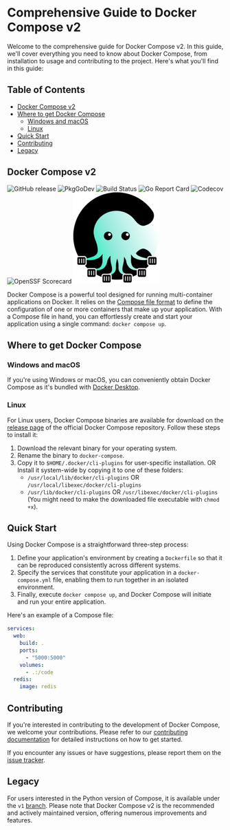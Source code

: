 # Comprehensive Guide to Docker Compose v2

Welcome to the comprehensive guide for Docker Compose v2. In this guide, we'll cover everything you need to know about Docker Compose, from installation to usage and contributing to the project. Here's what you'll find in this guide:

## Table of Contents

- [Docker Compose v2](#docker-compose-v2)
- [Where to get Docker Compose](#where-to-get-docker-compose)
    - [Windows and macOS](#windows-and-macos)
    - [Linux](#linux)
- [Quick Start](#quick-start)
- [Contributing](#contributing)
- [Legacy](#legacy)

## Docker Compose v2

![GitHub release](https://img.shields.io/github/release/docker/compose.svg?style=flat-square)
![PkgGoDev](https://img.shields.io/badge/go.dev-docs-007d9c?style=flat-square&logo=go&logoColor=white)
![Build Status](https://img.shields.io/github/actions/workflow/status/docker/compose/ci.yml?label=ci&logo=github&style=flat-square)
![Go Report Card](https://goreportcard.com/badge/github.com/docker/compose/v2?style=flat-square)
![Codecov](https://codecov.io/gh/docker/compose/branch/main/graph/badge.svg?token=HP3K4Y4ctu)
![OpenSSF Scorecard](https://api.securityscorecards.dev/projects/github.com/docker/compose/badge)
![Docker Compose Logo](logo.png?raw=true)

Docker Compose is a powerful tool designed for running multi-container applications on Docker. It relies on the [Compose file format](https://compose-spec.io) to define the configuration of one or more containers that make up your application. With a Compose file in hand, you can effortlessly create and start your application using a single command: `docker compose up`.

## Where to get Docker Compose

### Windows and macOS

If you're using Windows or macOS, you can conveniently obtain Docker Compose as it's bundled with [Docker Desktop](https://www.docker.com/products/docker-desktop).

### Linux

For Linux users, Docker Compose binaries are available for download on the [release page](https://github.com/docker/compose/releases) of the official Docker Compose repository. Follow these steps to install it:

1. Download the relevant binary for your operating system.
2. Rename the binary to `docker-compose`.
3. Copy it to `$HOME/.docker/cli-plugins` for user-specific installation.
   OR
   Install it system-wide by copying it to one of these folders:
    - `/usr/local/lib/docker/cli-plugins` OR `/usr/local/libexec/docker/cli-plugins`
    - `/usr/lib/docker/cli-plugins` OR `/usr/libexec/docker/cli-plugins`
      (You might need to make the downloaded file executable with `chmod +x`).

## Quick Start

Using Docker Compose is a straightforward three-step process:

1. Define your application's environment by creating a `Dockerfile` so that it can be reproduced consistently across different systems.
2. Specify the services that constitute your application in a `docker-compose.yml` file, enabling them to run together in an isolated environment.
3. Finally, execute `docker compose up`, and Docker Compose will initiate and run your entire application.

Here's an example of a Compose file:

```yaml
services:
  web:
    build: .
    ports:
      - "5000:5000"
    volumes:
      - .:/code
  redis:
    image: redis
```

## Contributing


If you're interested in contributing to the development of Docker Compose, we welcome your contributions. Please refer to our [contributing documentation](CONTRIBUTING.md) for detailed instructions on how to get started.

If you encounter any issues or have suggestions, please report them on the [issue tracker](https://github.com/docker/compose/issues/new/choose).

## Legacy

For users interested in the Python version of Compose, it is available under the `v1` [branch](https://github.com/docker/compose/tree/v1). Please note that Docker Compose v2 is the recommended and actively maintained version, offering numerous improvements and features.
